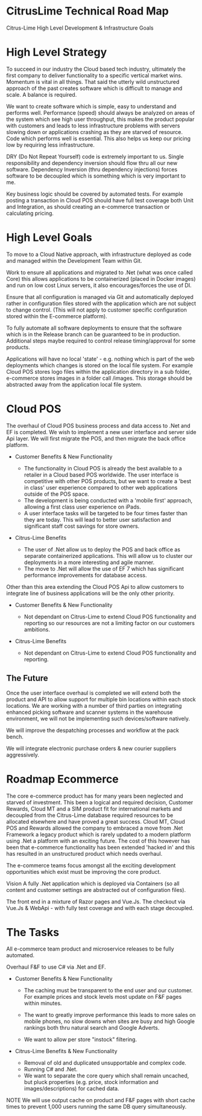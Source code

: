 # CitrusLime Technical Road Map 
Citrus-Lime High Level Development & Infrastructure Goals

# High Level Strategy

To succeed in our industry the Cloud based tech industry, ultimately the first company to deliver functionality to a specific vertical market wins. Momentum is vital in all things. That said the utterly wild unstructured approach of the past creates software which is difficult to manage and scale. A balance is required. 

We want to create software which is simple, easy to understand and performs well. Performance (speed) should always be analyzed on areas of the system which see high user throughput, this makes the product popular with customers and leads to less infrastructure problems with servers slowing down or applications crashing as they are starved of resource. Code which performs well is essential. This also helps us keep our pricing low by requiring less infrastructure.

DRY (Do Not Repeat Yourself) code is extremely important to us. Single responsibility and dependency inversion should flow thru all our new software. Dependency Inversion (thru dependency injections) forces software to be decoupled which is something which is very important to me. 

Key business logic should be covered by automated tests. For example posting a transaction in Cloud POS should have full test coverage both Unit and Integration, as should creating an e-commerce transaction or calculating pricing. 

# High Level Goals

To move to a Cloud Native approach, with infrastructure deployed as code and managed within the Development Team within Git. 

Work to ensure all applications and migrated to .Net (what was once called Core) this allows applications to be containerized (placed in Docker images) and run on low cost Linux servers, it also encourages/forces the use of DI.

Ensure that all configuration is managed via Git and automatically deployed rather in configuration files stored with the application which are not subject to change control. (This will not apply to customer specific configuration stored within the E-commerce platform). 

To fully automate all software deployments to ensure that the software which is in the Release branch can be guaranteed to be in production. Additional steps maybe required to control release timing/approval for some products. 

Applications will have no local 'state' - e.g. nothing which is part of the web deployments which changes is stored on the local file system. For example Cloud POS stores logo files within the application directory in a sub folder, e-commerce stores images in a folder call /images. This storage should be abstracted away from the application local file system. 

# Cloud POS

The overhaul of Cloud POS business process and data access to .Net and EF is completed. We wish to implement a new user interface and server side Api layer. We will first migrate the POS, and then migrate the back office platform. 

* Customer Benefits & New Functionality
    * The functionality in Cloud POS is already the best available to a retailer in a Cloud based POS worldwide. The user interface is competitive with other POS products, but we want to create a 'best in class' user experience compared to other web applications outside of the POS space. 
    * The development is being conducted with a 'mobile first' approach, allowing a first class user experience on iPads. 
    * A user interface tasks will be targeted to be four times faster than they are today. This will lead to better user satisfaction and significant staff cost savings for store owners. 

* Citrus-Lime Benefits
    * The user of .Net allow us to deploy the POS and back office as separate containerized applications. This will allow us to cluster our deployments in a more interesting and agile manner. 
    * The move to .Net will allow the use of EF 7 which has significant performance improvements for database access.

Other than this area extending the Cloud POS Api to allow customers to integrate line of business applications will be the only other priority. 

* Customer Benefits & New Functionality
    * Not dependant on Citrus-Lime to extend Cloud POS functionality and reporting so our resources are not a limiting factor on our customers ambitions.

* Citrus-Lime Benefits
    * Not dependant on Citrus-Lime to extend Cloud POS functionality and reporting.

## The Future

Once the user interface overhaul is completed we will extend both the product and API to allow support for multiple bin locations within each stock locations. We are working with a number of third parties on integrating enhanced picking software and scanner systems in the warehouse environment, we will not be implementing such devices/software natively. 

We will improve the despatching processes and workflow at the pack bench. 

We will integrate electronic purchase orders & new courier suppliers aggressively. 

# Roadmap Ecommerce
The core e-commerce product has for many years been neglected and starved of investment. This been a logical and required decision, Customer Rewards, Cloud MT and a SIM product fit for international markets and decoupled from the Citrus-Lime database required resources to be allocated elsewhere and have proved a great success. Cloud MT, Cloud POS and Rewards allowed the company to embraced a move from .Net Framework a legacy product which is rarely updated to a modern platform using .Net a platform with an exciting future. The cost of this however has been that e-commerce functionality has been extended 'hacked in' and this has resulted in an unstructured product which needs overhaul. 

The e-commerce teams focus amongst all the exciting development opportunities which exist must be improving the core product. 

Vision
A fully .Net application which is deployed via Containers (so all content and customer settings are abstracted out of configuration files).

The front end in a mixture of Razor pages and Vue.Js. 
The checkout via Vue.Js & WebApi - with fully test coverage and with each stage decoupled. 
 
 # The Tasks
All e-commerce team product and microservice releases to be fully automated. 

Overhaul F&F to use C# via .Net and EF. 
* Customer Benefits & New Functionality
    * The caching must be transparent to the end user and our customer. For example prices and stock levels most update on F&F pages within minutes. 

    * The want to greatly improve performance this leads to more sales on mobile phones, no slow downs when sites are busy and high Google rankings both thru natural search and Google Adverts.

    * We want to allow per store "instock" filtering.

* Citrus-Lime Benefits & New Functionality
    * Removal of old and duplicated unsupportable and complex code. 
    * Running C# and .Net.
    * We want to separate the core query which shall remain uncached, but pluck properties (e.g. price, stock information and images/descriptions) for cached data. 

NOTE We will use output cache on product and F&F pages with short cache times to prevent 1,000 users running the same DB query simultaneously. 



